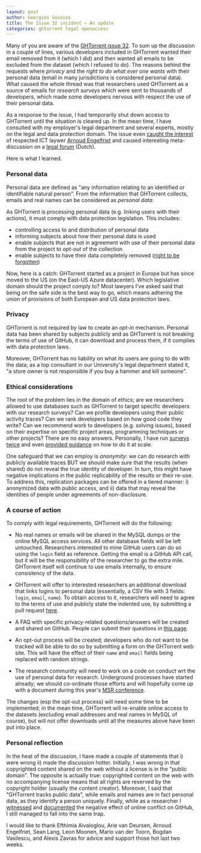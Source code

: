 ```yaml
---
layout: post
author: Georgios Gousios
title: The Issue 32 incident – An update
categories: ghtorrent legal openaccess
---
```


Many of you are aware of the [GHTorrent issue
32](https://github.com/ghtorrent/ghtorrent.org/issues/32). To sum up the
discussion in a couple of lines, various developers included in GHTorrent wanted
their email removed from it (which I did) and then wanted all emails to be
excluded from the dataset (which I refused to do). The reasons behind the
requests where _privacy_ and the _right to do what ever one wants_ with their
personal data (email in many jurisdictions is considered personal data). What
caused the whole thread was that researchers used GHTorrent as a source of
emails for _research surveys_ which were sent to thousands of developers, which
made some developers nervous with respect the use of their personal data.

As a response to the issue, I had temporarily shut down access to GHTorrent
until the situation is cleared up. In the mean time, I have consulted with my
employer's legal department and several experts, mostly on the legal and data
protection domain. The issue even [caught the
interest](https://legalict.com/privacy/is-it-legal-for-ghtorrent-to-aggregate-github-user-data/)
of respected ICT laywer [Arnoud Engelfriet](www.arnoud.engelfriet.net/) and
caused interesting meta-discussion on a [legal
forum](http://blog.iusmentis.com/2016/02/29/mag-ghtorrent-openbare-data-github-aggregeren-als-onderzoeksdataset/)
(Dutch).

Here is what I learned.

### Personal data

Personal data are defined as "any information relating to an identified or
identifiable natural person". From the information that GHTorrent collects,
emails and real names can be considered as _personal data_.

As GHTorrent is processing personal data (e.g. linking users with their
actions), it must comply with data protection legislation. This includes:

* controlling access to and distribution of personal data
* informing subjects about how their personal data is used
* enable subjects that are not in agreement with use of their personal data from
  the project to _opt-out_ of the collection
* enable subjects to have their data completely removed ([right to be forgotten](https://en.wikipedia.org/wiki/Right_to_be_forgotten))

Now, here is a catch: GHTorrent started as a project in Europe but has
since moved to the US (on the East-US Azure datacenter). Which legislative
domain should the project comply to? Most lawyers I've asked said that
being on the safe side is the best way to go, which means adhering the
union of provisions of both European and US data protection laws.

### Privacy

GHTorrent is not required by law to create an _opt-in_ mechanism. Personal data has
been shared by subjects publicly and as GHTorrent is not breaking the terms of
use of GitHub, it can download and process them, if it complies with data
protection laws.

Moreover, GHTorrent has no liability on what its users are going to do
with the data; as a top consultant in our University's legal department
stated it, "a store owner is not responsible if you buy a hammer and kill
someone".

### Ethical considerations

The root of the problem lies in the domain of ethics; are we researchers allowed
to use databases such as GHTorrent to target specific developers with our
research surveys? Can we profile developers using their public activity traces?
Can we rank developers based on how good code they write? Can we recommend work
to developers (e.g. solving issues), based on their expertise on specific
project areas, programming techniques or other projects? There are no easy
answers. Personally, I have run
[surveys](http://gousios.gr/blog/How-do-project-owners-use-pull-requests-on-Github/)
[twice](http://testroots.org) and even [provided
guidance](http://gousios.gr/blog/Scaling-qualitative-research/) on how to do it
at scale.

One safeguard that we can employ is _anonymity_: we can do research with
publicly available traces BUT we should make sure that the results (when shared)
do not reveal the true identity of developer. In turn, this might have negative
implications in the public replicability of the results or their re-use. To
address this, replication packages can be offered in a tiered manner: i)
anonymized data with public access, and ii) data that may reveal the
identities of people under agreements of non-disclosure.

### A course of action

To comply with legal requirements, GHTorrent will do the following:

* No real names or emails will be shared in the MySQL dumps or the online MySQL
  access services. All other database fields will be left untouched. Researchers
  interested to mine GitHub users can do so using the `login` field as
  reference. Getting the email is a GitHub API call, but it will be the
  responsibility of the researcher to go the extra mile. GHTorrent itself will
  continue to use emails internally, to ensure consistency of the data.

* GHTorrent will offer to interested researchers an additional download that
  links logins to personal data (essentially, a CSV file with 3 fields: `login`,
  `email`, `name`). To obtain access to it, researchers will need to agree to
  the terms of use and publicly state the indented use, by submitting a pull
  request [here](http://ghtorrent.org/pers-data.html).

* A FAQ with specific privacy-related questions/answers will be created and
  shared on GitHub. People can submit their questions in [this
  page](http://ghtorrent.org/faq.html).

* An opt-out process will be created; developers who do not want to be tracked
  will be able to do so by submitting a form on the GHTorrent web site.  This
  will have the effect of their `name` and `email` fields being replaced with
  random strings.

* The research community will need to work on a code on conduct wrt the use of
  personal data for research. Underground processes have started already; we
  should co-ordinate those efforts and will hopefully come up with a document
  during this year's [MSR conference](http://2016.msrconf.org).

The changes (esp the opt-out process) will need some time to be implemented; in
the mean time, GHTorrent will re-enable online access to the datasets (excluding
email addresses and real names in MySQL of course), but will not offer downloads
until all the measures above have been put into place.

### Personal reflection

In the heat of the discussion, I have made a couple of statements that i) were
wrong ii) made the discussion hotter. Initially, I was wrong in that copyrighted
content shared on the web without a license is in the "public domain". The
opposite is actually true: copyrighted content on the web with no accompanying
license means that all rights are reserved by the copyright holder (usually the
content creator). Moreover, I said that "GHTorrent tracks public data", while
emails and names are in fact personal data, as they identify a person uniquely.
Finally, while as a researcher I
[witnessed](http://gousios.gr/blog/How-contributors-use-pull-requests-GitHub/)
and
[documented](http://gousios.gr/blog/How-do-project-owners-use-pull-requests-on-Github/)
the negative effect of online conflict on GitHub, I still managed to fall
into the same trap.

I would like to thank Efthimia Aivaloglou, Arie van Deursen, Arnoud Engelfriet,
Sean Lang, Leon Moonen, Mario van der Toorn, Bogdan Vasilescu, and Alexis Zavras
for advice and support those hot last two weeks.


